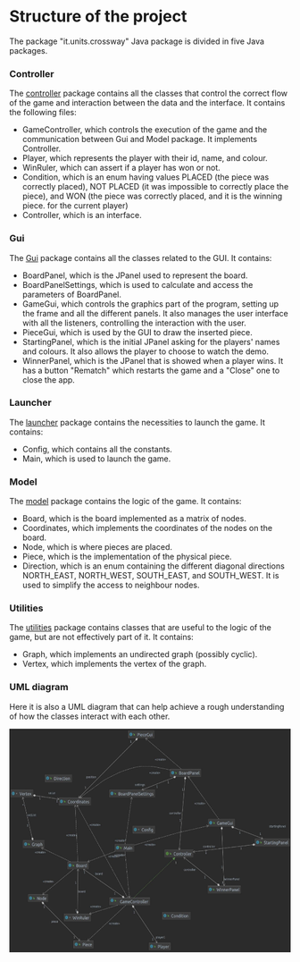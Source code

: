 # Structure of the project
The package "it.units.crossway" Java package is divided in five Java packages.

### Controller
The [controller](src/main/java/it/units/crossway/controller) package contains all the classes that control the
   correct flow of the game and interaction between the data and the interface.
It contains the following files:
* GameController, which controls the execution of the game and the communication
  between Gui and Model package. It implements Controller.
* Player, which represents the player with their id, name, and colour.
* WinRuler, which can assert if a player has won or not.
* Condition, which is an enum having values PLACED (the piece was
  correctly placed), NOT PLACED (it was impossible to correctly place the piece),
  and WON (the piece was correctly placed, and it is the winning piece.
  for the current player)
* Controller, which is an interface.

### Gui
The [Gui](src/main/java/it/units/crossway/gui) package contains all the classes related to the GUI.
   It contains:
* BoardPanel, which is the JPanel used to represent the board.
* BoardPanelSettings, which is used to calculate and access the parameters of BoardPanel.
* GameGui, which controls the graphics part of the program, setting up the frame and
  all the different panels. It also manages the user interface with all the listeners, controlling the
  interaction with the user.
* PieceGui, which is used by the GUI to draw the inserted piece.
* StartingPanel, which is the initial JPanel asking for the players' names
  and colours. It also allows the player to choose to watch the demo.
* WinnerPanel, which is the JPanel that is showed when a player wins. It
  has a button "Rematch" which restarts the game and a "Close" one to close the app.

### Launcher
The [launcher](src/main/java/it/units/crossway/launcher) package contains the necessities to launch the game.
   It contains:
* Config, which contains all the constants.
* Main, which is used to launch the game.

### Model
The [model](src/main/java/it/units/crossway/model) package contains the logic of the game. It contains:
* Board, which is the board implemented as a matrix of nodes.
* Coordinates, which implements the coordinates of the nodes on the
  board.
* Node, which is where pieces are placed.
* Piece, which is the implementation of the physical piece.
* Direction, which is an enum containing the different diagonal directions
  NORTH_EAST, NORTH_WEST, SOUTH_EAST, and SOUTH_WEST. It is used to simplify the
  access to neighbour nodes.

### Utilities
The [utilities](src/main/java/it/units/crossway/utilities) package contains classes that are useful to the logic of
   the game, but are not effectively part of it. It contains:
* Graph, which implements an undirected graph (possibly cyclic).
* Vertex, which implements the vertex of the graph.

### UML diagram
Here it is also a UML diagram that can help achieve a rough understanding of
how the classes interact with each other.
<p align="center">
  <img height="400" src="Pictures/crossway_general_diagram.png" alt="">
</p>